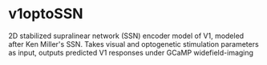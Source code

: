 # v1optoSSN
2D stabilized supralinear network (SSN) encoder model of V1, modeled after Ken Miller's SSN. Takes visual and optogenetic stimulation parameters as input, outputs predicted V1 responses under GCaMP widefield-imaging
